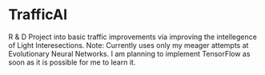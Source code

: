 # TrafficAI
R &amp; D Project into basic traffic improvements via improving the intellegence of Light Interesections. Note: Currently uses only my meager attempts at Evolutionary Neural Networks. I am planning to implement TensorFlow as soon as it is possible for me to learn it.
